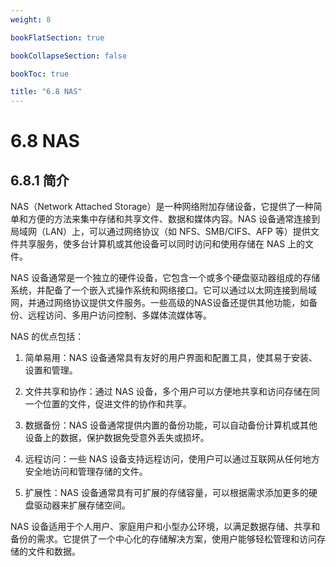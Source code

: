```yaml
---
weight: 8

bookFlatSection: true

bookCollapseSection: false

bookToc: true

title: "6.8 NAS"
---
```


# 6.8 NAS

## 6.8.1 简介

NAS（Network Attached Storage）是一种网络附加存储设备，它提供了一种简单和方便的方法来集中存储和共享文件、数据和媒体内容。NAS 设备通常连接到局域网（LAN）上，可以通过网络协议（如 NFS、SMB/CIFS、AFP 等）提供文件共享服务，使多台计算机或其他设备可以同时访问和使用存储在 NAS 上的文件。

NAS 设备通常是一个独立的硬件设备，它包含一个或多个硬盘驱动器组成的存储系统，并配备了一个嵌入式操作系统和网络接口。它可以通过以太网连接到局域网，并通过网络协议提供文件服务。一些高级的NAS设备还提供其他功能，如备份、远程访问、多用户访问控制、多媒体流媒体等。

NAS 的优点包括：

1. 简单易用：NAS 设备通常具有友好的用户界面和配置工具，使其易于安装、设置和管理。

2. 文件共享和协作：通过 NAS 设备，多个用户可以方便地共享和访问存储在同一个位置的文件，促进文件的协作和共享。

3. 数据备份：NAS 设备通常提供内置的备份功能，可以自动备份计算机或其他设备上的数据，保护数据免受意外丢失或损坏。

4. 远程访问：一些 NAS 设备支持远程访问，使用户可以通过互联网从任何地方安全地访问和管理存储的文件。

5. 扩展性：NAS 设备通常具有可扩展的存储容量，可以根据需求添加更多的硬盘驱动器来扩展存储空间。

NAS 设备适用于个人用户、家庭用户和小型办公环境，以满足数据存储、共享和备份的需求。它提供了一个中心化的存储解决方案，使用户能够轻松管理和访问存储的文件和数据。
